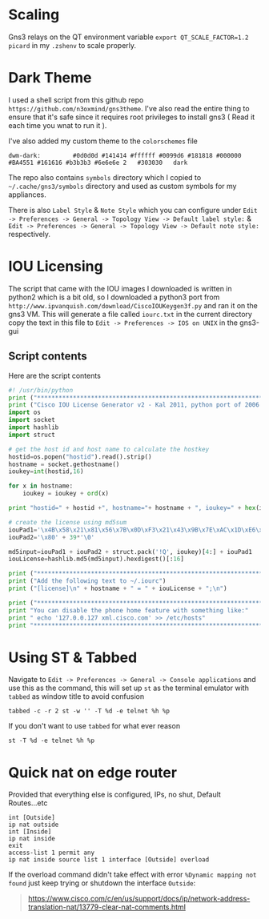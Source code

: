 

# Scaling

Gns3 relays on the QT environment variable `export QT_SCALE_FACTOR=1.2 picard` in my `.zshenv` to scale properly.

# Dark Theme

I used a shell script from this github repo `https://github.com/n3oxmind/gns3theme`. I've also read the entire thing to ensure that it's safe since it requires root privileges to install gns3 ( Read it each time you wnat to run it ).

I've also added my custom theme to the `colorschemes` file

```
dwm-dark:         #0d0d0d #141414 #ffffff #0099d6 #181818 #000000 #BA4551 #161616 #b3b3b3 #6e6e6e 2   #303030   dark
```

The repo also contains `symbols` directory which I copied to `~/.cache/gns3/symbols` directory and used as custom symbols for my appliances.

There is also `Label Style` & `Note Style` which you can configure under `Edit -> Preferences -> General -> Topology View -> Default label style:` & `Edit -> Preferences -> General -> Topology View -> Default note style:` respectively.


# IOU Licensing

The script that came with the IOU images I downloaded is written in python2 which is a bit old, so I downloaded a python3 port from `http://www.ipvanquish.com/download/CiscoIOUKeygen3f.py` and ran it on the gns3 VM. This will generate a file called `iourc.txt` in the current directory copy the text in this file to `Edit -> Preferences -> IOS on UNIX` in the gns3-gui

## Script contents

Here are the script contents

```py
#! /usr/bin/python
print ("************************************************************************")
print ("Cisco IOU License Generator v2 - Kal 2011, python port of 2006 C version")
import os
import socket
import hashlib
import struct

# get the host id and host name to calculate the hostkey
hostid=os.popen("hostid").read().strip()
hostname = socket.gethostname()
ioukey=int(hostid,16)

for x in hostname:
	ioukey = ioukey + ord(x)

print "hostid=" + hostid +", hostname="+ hostname + ", ioukey=" + hex(ioukey)[2:]

# create the license using md5sum
iouPad1='\x4B\x58\x21\x81\x56\x7B\x0D\xF3\x21\x43\x9B\x7E\xAC\x1D\xE6\x8A'
iouPad2='\x80' + 39*'\0'

md5input=iouPad1 + iouPad2 + struct.pack('!Q', ioukey)[4:] + iouPad1
iouLicense=hashlib.md5(md5input).hexdigest()[:16]

print ("************************************************************************")
print ("Add the following text to ~/.iourc")
print ("[license]\n" + hostname + " = " + iouLicense + ";\n")

print ("************************************************************************")
print "You can disable the phone home feature with something like:"
print " echo '127.0.0.127 xml.cisco.com' >> /etc/hosts"
print "************************************************************************"
```

# Using ST & Tabbed

Navigate to `Edit -> Preferences -> General -> Console applications` and use this as the command, this will set up `st` as the terminal emulator with `tabbed` as window title to avoid confusion

```
tabbed -c -r 2 st -w '' -T %d -e telnet %h %p
```

If you don't want to use `tabbed` for what ever reason

```
st -T %d -e telnet %h %p
```

# Quick nat on edge router

Provided that everything else is configured, IPs, no shut, Default Routes...etc

```
int [Outside]
ip nat outside
int [Inside]
ip nat inside
exit
access-list 1 permit any
ip nat inside source list 1 interface [Outside] overload
```

If the overload command didn't take effect with error `%Dynamic mapping not found` just keep trying or shutdown the interface `Outside`:
> https://www.cisco.com/c/en/us/support/docs/ip/network-address-translation-nat/13779-clear-nat-comments.html

